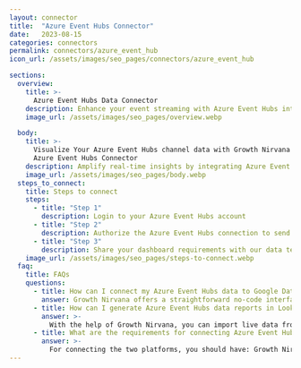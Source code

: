 ```yaml
---
layout: connector
title:  "Azure Event Hubs Connector"
date:   2023-08-15
categories: connectors
permalink: connectors/azure_event_hub
icon_url: /assets/images/seo_pages/connectors/azure_event_hub

sections:
  overview:
    title: >-
      Azure Event Hubs Data Connector
    description: Enhance your event streaming with Azure Event Hubs integration. Seamlessly channel real-time event data from Azure Event Hubs into Looker Studio's analytical engine, empowering you with immediate insights for informed decision-making.
    image_url: /assets/images/seo_pages/overview.webp

  body:
    title: >-
      Visualize Your Azure Event Hubs channel data with Growth Nirvana's
      Azure Event Hubs Connector
    description: Amplify real-time insights by integrating Azure Event Hubs with Looker Studio's analytical prowess.
    image_url: /assets/images/seo_pages/body.webp
  steps_to_connect:
    title: Steps to connect
    steps:
      - title: "Step 1"
        description: Login to your Azure Event Hubs account
      - title: "Step 2"
        description: Authorize the Azure Event Hubs connection to send data to Growth Nirvana
      - title: "Step 3"
        description: Share your dashboard requirements with our data team. We will build the report for you.
    image_url: /assets/images/seo_pages/steps-to-connect.webp
  faq:
    title: FAQs
    questions:
      - title: How can I connect my Azure Event Hubs data to Google Data Studio/Looker Studio?
        answer: Growth Nirvana offers a straightforward no-code interface to connect to Azure Event Hubs data sources.
      - title: How can I generate Azure Event Hubs data reports in Looker Studio?
        answer: >-
          With the help of Growth Nirvana, you can import live data from Azure Event Hubs into Looker Studio. These data can be viewed in charts, tables, and dashboards to generate branded reports that can be shared instantly.
      - title: What are the requirements for connecting Azure Event Hubs and Looker Studio?
        answer: >-
          For connecting the two platforms, you should have: Growth Nirvana Account and Azure Event Hubs Ads Account
---
```

